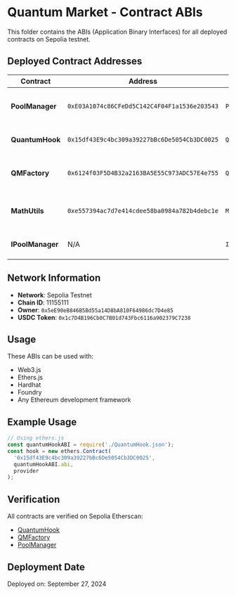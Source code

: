 # Quantum Market - Contract ABIs

This folder contains the ABIs (Application Binary Interfaces) for all deployed contracts on Sepolia testnet.

## Deployed Contract Addresses

| Contract | Address | ABI File | Description |
|----------|---------|----------|-------------|
| **PoolManager** | `0xE03A1074c86CFeDd5C142C4F04F1a1536e203543` | `PoolManager.json` | Pre-deployed Uniswap v4 PoolManager |
| **QuantumHook** | `0x15df43E9c4bc309a39227bBc6De5054Cb3DC0025` | `QuantumHook.json` | Custom hook for quantum market logic |
| **QMFactory** | `0x6124f03F5D4B32a2163BA5E55C973ADC57E4e755` | `QMFactory.json` | Main factory contract for creating decisions |
| **MathUtils** | `0xe557394ac7d7e414cdee58ba0984a782b4debc1e` | `MathUtils.json` | Utility library for mathematical operations |
| **IPoolManager** | N/A | `IPoolManager.json` | Interface for PoolManager contract |

## Network Information

- **Network**: Sepolia Testnet
- **Chain ID**: 11155111
- **Owner**: `0x5eE90eB846B5Bd55a14D8bA810F64986dc7D4e85`
- **USDC Token**: `0x1c7D4B196Cb0C7B01d743Fbc6116a902379C7238`

## Usage

These ABIs can be used with:
- Web3.js
- Ethers.js
- Hardhat
- Foundry
- Any Ethereum development framework

## Example Usage

```javascript
// Using ethers.js
const quantumHookABI = require('./QuantumHook.json');
const hook = new ethers.Contract(
  '0x15df43E9c4bc309a39227bBc6De5054Cb3DC0025',
  quantumHookABI.abi,
  provider
);
```

## Verification

All contracts are verified on Sepolia Etherscan:
- [QuantumHook](https://sepolia.etherscan.io/address/0x15df43E9c4bc309a39227bBc6De5054Cb3DC0025)
- [QMFactory](https://sepolia.etherscan.io/address/0x6124f03F5D4B32a2163BA5E55C973ADC57E4e755)
- [PoolManager](https://sepolia.etherscan.io/address/0xE03A1074c86CFeDd5C142C4F04F1a1536e203543)

## Deployment Date

Deployed on: September 27, 2024

